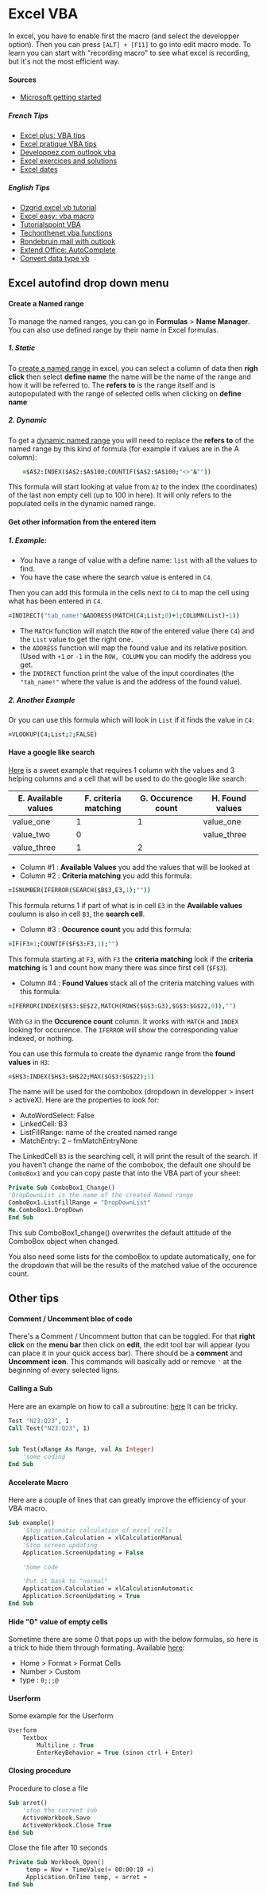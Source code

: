 # Excel VBA

In excel, you have to enable first the macro (and select the developper option). 
Then you can press `[ALT] + [F11]` to go into edit macro mode. 
To learn you can start with "recording macro" to see what excel is recording, but it's not the most efficient way.

#### Sources

- [Microsoft getting started](https://msdn.microsoft.com/fr-fr/library/office/ee814737(v=office.14).aspx)


##### French Tips

- [Excel plus: VBA tips](http://www.excel-plus.fr/category/vba/) 
- [Excel pratique VBA tips](https://www.excel-pratique.com/)
- [Developpez.com outlook vba](http://dolphy35.developpez.com/article/outlook/vba/#LV-A)
- [Excel exercices and solutions](http://users.skynet.be/micdub/vba12.htm)
- [Excel dates](http://boisgontierjacques.free.fr/pages_site/dates.htm#saisieDate)


##### English Tips

- [Ozgrid excel vb tutorial](http://www.ozgrid.com/Excel/free-training/ExcelVBA1/excel-vba1-index.htm)
- [Excel easy: vba macro](http://www.excel-easy.com/vba.html)
- [Tutorialspoint VBA](https://www.tutorialspoint.com/vba/index.htm)
- [Techonthenet vba functions](https://www.techonthenet.com/excel/formulas/index_vba.php)
- [Rondebruin mail with outlook](http://www.rondebruin.nl/win/s1/outlook/mail.htm)
- [Extend Office: AutoComplete](https://www.extendoffice.com/documents/excel/2401-excel-drop-down-list-autocomplete.html)
- [Convert data type vb](http://www.convertdatatypes.com/Language-VB6-VBA.html)


## Excel autofind drop down menu

#### Create a Named range

To manage the named ranges, you can go in **Formulas** > **Name Manager**. You can also use defined range by their name in Excel formulas.

##### 1. Static
To [create a named range](https://support.office.com/fr-fr/article/Cr%C3%A9er-une-liste-d%C3%A9roulante-7693307a-59ef-400a-b769-c5402dce407b) in excel, you can select a column of data then **righ click** then select **define name** the name will be the name of the range and how it will be referred to.
The **refers to** is the range itself and is autopopulated with the range of selected cells when clicking on **define name**

##### 2. Dynamic
To get a [dynamic named range](https://trumpexcel.com/named-ranges-in-excel/) you will need to replace the **refers to** of the named range by this kind of formula (for example if values are in the A column):

```coffee
	=$A$2:INDEX($A$2:$A$100;COUNTIF($A$2:$A$100;"<>"&""))
```
This formula will start looking at value from `A2` to the index (the coordinates) of the last non empty cell (up to 100 in here).
It will only refers to the populated cells in the dynamic named range.


#### Get other information from the entered item
##### 1. Example:

- You have a range of value with a define name: `list` with all the values to find.
- You have the case where the search value is entered in `C4`. 

Then you can add this formula in the cells next to `C4` to map the cell using what has been entered in `C4`.

```coffee
=INDIRECT("tab_name!"&ADDRESS(MATCH(C4;List;0)+1;COLUMN(List)-1))
```

- The `MATCH` function will match the `ROW` of the entered value (here `C4`) and the `List` value to get the right one.
- the `ADDRESS` function will map the found value and its relative position. (Used with `+1` or `-1` in the `ROW, COLUMN` you can modify the address you get. 
- the `INDIRECT` function print the value of the input coordinates (the `"tab_name!"` where the value is and the address of the found value).

##### 2. Another Example

Or you can use this formula which will look in `List` if it finds the value in `C4`:

```coffee
=VLOOKUP(C4;List;2;FALSE)
```

#### Have a google like search

[Here](https://trumpexcel.com/excel-drop-down-list-with-search-suggestions/) is a sweet example that requires 1 column with the values and 3 helping columns and a cell that will be used to do the google like search:

| **E**. Available values | **F**. criteria matching | **G**. Occurence count | **H**. Found values |
|------------------|-------------------|-----------------|--------------|
| value_one        | 1                 | 1               | value_one    |
| value_two        | 0                 |                 | value_three  |
| value_three      | 1                 | 2               |              |

- Column #1 : **Available Values** you add the values that will be looked at
- Column #2 : **Criteria matching** you add this formula:

```coffee
=ISNUMBER(IFERROR(SEARCH($B$3,E3,1);""))
```

This formula returns 1 if part of what is in cell `E3` in the **Available values** coulumn is also in cell `B3`, the **search cell**.

- Column #3 : **Occurence count** you add this formula:

```coffee
=IF(F3=1;COUNTIF($F$3:F3,1);"") 
```

This formula starting at `F3`, with `F3` the **criteria matching** look if the **criteria matching** is 1 and count how many there was since first cell (`$F$3`).

- Column #4 : **Found Values** stack all of the criteria matching values with this formula:

```coffee
=IFERROR(INDEX($E$3:$E$22,MATCH(ROWS($G$3:G3),$G$3:$G$22,0)),"")
```

With `G3` in the **Occurence count** column. It works with `MATCH` and `INDEX` looking for occurence. The `IFERROR` will show the corresponding value indexed, or nothing.

You can use this formula to create the dynamic range from the **found values** in `H3`:

```coffee
=$H$3:INDEX($H$3:$H$22;MAX($G$3:$G$22);1)
```

The name will be used for the combobox (dropdown in developper > insert > activeX). Here are the properties to look for:

- AutoWordSelect: False
- LinkedCell: B3
- ListFillRange: name of the created named range
- MatchEntry: 2 – fmMatchEntryNone

The LinkedCell `B3` is the searching cell, it will print the result of the search.
If you haven't change the name of the combobox, the default one should be `ComboBox1` and you can copy paste that into the VBA part of your sheet:

```vb
Private Sub ComboBox1_Change()
'DropDownList is the name of the created Named range
ComboBox1.ListFillRange = "DropDownList"
Me.ComboBox1.DropDown
End Sub
```

This sub ComboBox1_change() overwrites the default attitude of the ComboBox object when changed.

You also need some lists for the comboBox to update automatically, one for the dropdown that will be the results of the matched value of the occurence count.

## Other tips

#### Comment / Uncomment bloc of code

There's a Comment / Uncomment button that can be toggled. For that **right click** on the **menu bar** then click on **edit**, the edit tool bar will appear (you can place it in your quick access bar). There should be a **comment** and **Uncomment** **icon**. This commands will basically add or remove `'` at the beginning of every selected ligns. 

#### Calling a Sub

Here are an example on how to call a subroutine: [here](https://msdn.microsoft.com/en-us/library/office/gg251432.aspx)
It can be tricky.
```vb
Test "N23:Q23", 1
Call Test("N23:Q23", 1)


Sub Test(xRange As Range, val As Integer)
	'some coding
End Sub
```


#### Accelerate Macro

Here are a couple of lines that can greatly improve the efficiency of your VBA macro.

```vb
Sub example()
	'Stop automatic calculation of excel cells
	Application.Calculation = xlCalculationManual
	'Stop screen updating
	Application.ScreenUpdating = False

	'Some code

	'Put it back to "normal"
	Application.Calculation = xlCalculationAutomatic
	Application.ScreenUpdating = True
End Sub
```

#### Hide "0" value of empty cells

Sometime there are some 0 that pops up with the below formulas, so here is a trick to hide them through formating.
Available [here](https://support.office.com/en-us/article/Display-or-hide-zero-values-3ec7a433-46b8-4516-8085-a00e9e476b03):

- Home > Format > Format Cells
- Number > Custom
- type : `0;;;@`

#### Userform
Some example for the Userform

```vb
Userform
    Textbox 
        Multiline : True
        EnterKeyBehavior = True (sinon ctrl + Enter)
```


#### Closing procedure
Procedure to close a file

```vb
Sub arret()
	'stop the current sub
    ActiveWorkbook.Save
    ActiveWorkbook.Close True
End Sub
```

Close the file after 10 seconds

```vb
Private Sub Workbook_Open()
     temp = Now + TimeValue(« 00:00:10 »)
     Application.OnTime temp, « arret »
End Sub
```
